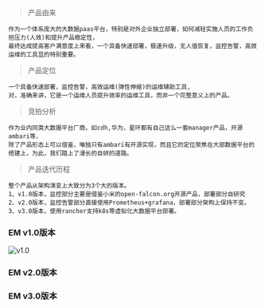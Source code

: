 > 产品由来

```
作为一个体系庞大的大数据paas平台，特别是对外企业独立部署，如何减轻实施人员的工作负担压力(人效)和提升产品稳定性，
最终达成提高客户满意度上来看，一个具备快速部署，极速升级，无人值恢复，监控告警，高效运维的工具显的特别重要。
```

> 产品定位

```
一个具备快速部署，监控告警，高效运维(弹性伸缩)的运维辅助工具,
对，准确来讲，它是一个运维人员提升效率的运维工具，而非一个完整意义上的产品。
```

> 竞拍分析

```
作为业内同类大数据平台厂商，如cdh,华为，星环都有自己这么一套manager产品，开源ambari等，
除了产品形态上可以借鉴，唯独只有ambari有开源实现，而且它的定位聚焦在大部数据平台的搭建上，为此，我们踏上了漫长的自研的道路。

```

> 产品迭代历程

```
整个产品从架构演变上大致分为3个大的版本。
1、v1.0版本，监控部分主要是借鉴小米的open-falcon.org开源产品，部署部分自研究
2、v2.0版本，监控告警部分直接使用Prometheus+grafana，部署部分架构上保持不变。
3、v3.0版本，使用rancher支持k8s等虚拟化大数据平台部署。

```

### EM v1.0版本

![v1.0](https://github.com/BigDataMatrix/thinkabout/blob/master/pic/introduction.png)

### EM v2.0版本


### EM v3.0版本

